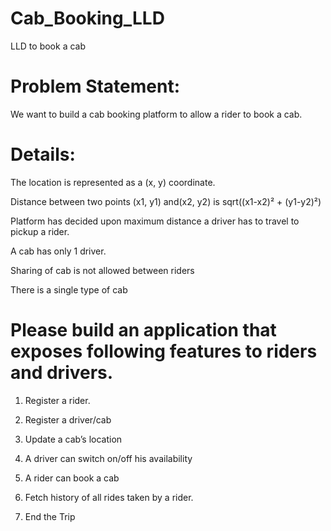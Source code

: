 # Cab_Booking_LLD
LLD to book a cab

# Problem Statement:

We want to build a cab booking platform to allow a rider to book a cab.

# Details:

The location is represented as a (x, y) coordinate.

Distance between two points (x1, y1) and(x2, y2) is sqrt((x1-x2)² + (y1-y2)²)

Platform has decided upon maximum distance a driver has to travel to pickup a rider.

A cab has only 1 driver.

Sharing of cab is not allowed between riders

There is a single type of cab

# Please build an application that exposes following features to riders and drivers.

1. Register a rider.

2. Register a driver/cab

3. Update a cab’s location

4. A driver can switch on/off his availability

5. A rider can book a cab

6. Fetch history of all rides taken by a rider.

7. End the Trip
